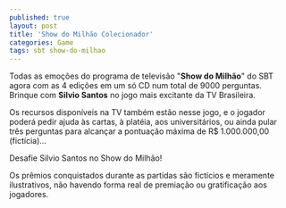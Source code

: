 ```yaml
---
published: true
layout: post
title: 'Show do Milhão Colecionador'
categories: Game
tags: sbt show-do-milhao
---
```

Todas as emo&ccedil;&otilde;es do programa de televis&atilde;o &quot;<span style="font-weight: bold;">Show do Milh&atilde;o</span>&quot; do SBT agora com as 4 edi&ccedil;&otilde;es em um s&oacute; CD num total de 9000 perguntas. Brinque com <span style="font-weight: bold;">Silvio Santos</span> no jogo mais excitante da TV Brasileira.
 




Os recursos dispon&iacute;veis na TV tamb&eacute;m est&atilde;o nesse jogo, e o jogador poder&aacute; pedir ajuda &agrave;s cartas, &agrave; plat&eacute;ia, aos universit&aacute;rios, ou ainda pular tr&ecirc;s perguntas para alcan&ccedil;ar a pontua&ccedil;&atilde;o m&aacute;xima de R$ 1.000.000,00 (fict&iacute;cia)...

Desafie Silvio Santos no Show do Milh&atilde;o!




Os pr&ecirc;mios conquistados durante as partidas s&atilde;o fict&iacute;cios e meramente ilustrativos, n&atilde;o havendo forma real de premia&ccedil;&atilde;o ou gratifica&ccedil;&atilde;o aos jogadores.



